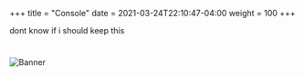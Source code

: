 +++
title = "Console"
date =  2021-03-24T22:10:47-04:00
weight = 100
+++

dont know if i should keep this

#
![Banner](/images/fishy.gif)